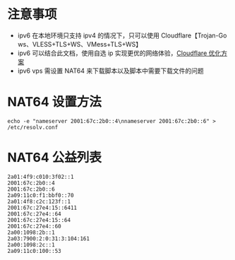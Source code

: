 # 注意事项

- ipv6 在本地环境只支持 ipv4 的情况下，只可以使用 Cloudflare【Trojan-Go ws、VLESS+TLS+WS、VMess+TLS+WS】
- ipv6 可以结合此文档，使用自选 ip 实现更优的网络体验，[Cloudflare 优化方案](https://github.com/anonymous-github-repositories/v2ray-agent/blob/master/documents/optimize_V2Ray.md)
- ipv6 vps 需设置 NAT64 来下载脚本以及脚本中需要下载文件的问题

# NAT64 设置方法

```
echo -e "nameserver 2001:67c:2b0::4\nnameserver 2001:67c:2b0::6" > /etc/resolv.conf
```

# NAT64 公益列表

```
2a01:4f9:c010:3f02::1
2001:67c:2b0::4
2001:67c:2b0::6
2a09:11c0:f1:bbf0::70
2a01:4f8:c2c:123f::1
2001:67c:27e4:15::6411
2001:67c:27e4::64
2001:67c:27e4:15::64
2001:67c:27e4::60
2a00:1098:2b::1
2a03:7900:2:0:31:3:104:161
2a00:1098:2c::1
2a09:11c0:100::53
```
